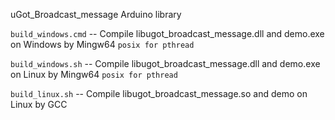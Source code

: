 uGot_Broadcast_message Arduino library

`build_windows.cmd` -- Compile libugot_broadcast_message.dll and demo.exe on Windows by Mingw64 `posix for pthread`

`build_windows.sh`  -- Compile libugot_broadcast_message.dll and demo.exe on Linux by Mingw64 `posix for pthread`

`build_linux.sh`    -- Compile libugot_broadcast_message.so and demo on Linux by GCC
